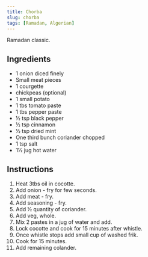 ```yaml
---
title: Chorba
slug: chorba
tags: [Ramadan, Algerian]
---
```


Ramadan classic.

## Ingredients

- 1 onion diced finely
- Small meat pieces
- 1 courgette
- chickpeas (optional)
- 1 small potato
- 1 tbs tomato paste
- 1 tbs pepper paste
- ½ tsp black pepper
- ½ tsp cinnamon
- ½ tsp dried mint
- One third bunch coriander chopped
- 1 tsp salt
- 1½ jug hot water

## Instructions

1. Heat 3tbs oil in cocotte.
2. Add onion - fry for few seconds.
3. Add meat - fry.
4. Add seasoning - fry.
5. Add ½ quantity of coriander.
6. Add veg, whole.
7. Mix 2 pastes in a jug of water and add.
8. Lock cocotte and cook for 15 minutes after whistle.
9. Once whistle stops add small cup of washed frik.
10. Cook for 15 minutes.
11. Add remaining colander.
